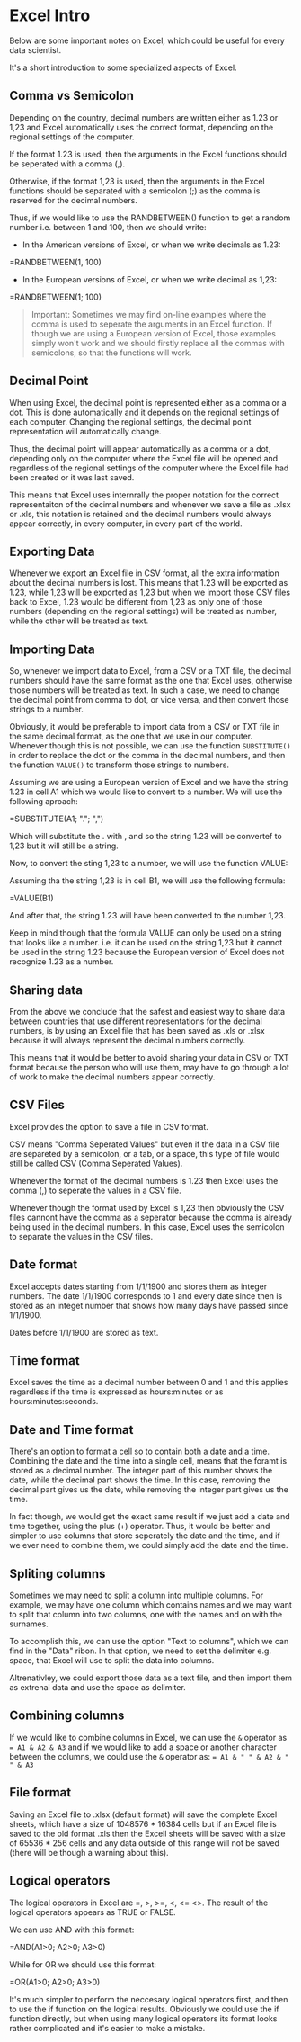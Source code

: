 # Excel Intro

Below are some important notes on Excel, which could be useful for every data scientist.

It's a short introduction to some specialized aspects of Excel.

## Comma vs Semicolon

Depending on the country, decimal numbers are written either as 1.23 or 1,23 and Excel automatically uses the correct format, depending on the regional settings of the computer.

If the format 1.23 is used, then the arguments in the Excel functions should be seperated with a comma (,).

Otherwise, if the format 1,23 is used, then the arguments in the Excel functions should be separated with a semicolon (;) as the comma is reserved for the decimal numbers.

Thus, if we would like to use the RANDBETWEEN() function to get a random number i.e. between 1 and 100, then we should write:

* In the American versions of Excel, or when we write decimals as 1.23:

=RANDBETWEEN(1, 100)

* In the European versions of Excel, or when we write decimal as 1,23:

=RANDBETWEEN(1; 100)

> Important: Sometimes we may find on-line examples where the comma is used to seperate the arguments in an Excel function. If though we are using a European version of Excel, those examples simply won't work and we should firstly replace all the commas with semicolons, so that the functions will work.

## Decimal Point

When using Excel, the decimal point is represented either as a comma or a dot. This is done automatically and it depends on the regional settings of each computer. Changing the regional settings, the decimal point representation will automatically change.  

Thus, the decimal point will appear automatically as a comma or a dot, depending only on the computer where the Excel file will be opened and regardless of the regional settings of the computer where the Excel file had been created or it was last saved.

This means that Excel uses internrally the proper notation for the correct representaiton of the decimal numbers and whenever we save a file as .xlsx or .xls, this notation is retained and the decimal numbers would always appear correctly, in every computer, in every part of the world.

## Exporting Data

Whenever we export an Excel file in CSV format, all the extra information about the decimal numbers is lost. This means that 1.23 will be exported as 1.23, while 1,23 will be exported as 1,23 but when we import those CSV files back to Excel, 1.23 would be different from 1,23 as only one of those numbers (depending on the regional settings) will be treated as number, while the other will be treated as text.

## Importing Data

So, whenever we import data to Excel, from a CSV or a TXT file, the decimal numbers should have the same format as the one that Excel uses, otherwise those numbers will be treated as text. In such a case, we need to change the decimal point from comma to dot, or vice versa, and then convert those strings to a number.

Obviously, it would be preferable to import data from a CSV or TXT file in the same decimal format, as the one that we use in our computer. Whenever though this is not possible, we can use the function `SUBSTITUTE()` in order to replace the dot or the comma in the decimal numbers, and then the function `VALUE()` to transform those strings to numbers.

Assuming we are using a European version of Excel and we have the string 1.23 in cell A1 which we would like to convert to a number. We will use the following aproach:

=SUBSTITUTE(A1; "."; ",")

Which will substitute the . with , and so the string 1.23 will be convertef to 1,23 but it will still be a string.

Now, to convert the sting 1,23 to a number, we will use the function VALUE:

Assuming tha the string 1,23 is in cell B1, we will use the following formula:

=VALUE(B1)

And after that, the string 1.23 will have been converted to the number 1,23.

Keep in mind though that the formula VALUE can only be used on a string that looks like a number. i.e. it can be used on the string 1,23 but it cannot be used in the string 1.23 because the European version of Excel does not recognize 1.23 as a number.


## Sharing data

From the above we conclude that the safest and easiest way to share data between countries that use different representations for the decimal numbers, is by using an Excel file that has been saved as .xls or .xlsx because it will always represent the decimal numbers correctly.

This means that it would be better to avoid sharing your data in CSV or TXT format because the person who will use them, may have to go through a lot of work to make the decimal numbers appear correctly.

## CSV Files

Excel provides the option to save a file in CSV format. 

CSV means "Comma Seperated Values" but even if the data in a CSV file are separeted by a semicolon, or a tab, or a space, this type of file would still be called CSV (Comma Seperated Values).

Whenever the format of the decimal numbers is 1.23 then Excel uses the comma (,) to seperate the values in a CSV file.

Whenever though the format used by Excel is 1,23 then obviously the CSV files cannont have the comma as a seperator because the comma is already being used in the decimal numbers. In this case, Excel uses the semicolon to separate the values in the CSV files.

## Date format

Excel accepts dates starting from 1/1/1900 and stores them as integer numbers. The date 1/1/1900 corresponds to 1 and every date since then is stored as an integet number that shows how many days have passed since 1/1/1900.

Dates before 1/1/1900 are stored as text.

## Time format

Excel saves the time as a decimal number between 0 and 1 and this applies regardless if the time is expressed as hours:minutes or as hours:minutes:seconds.

## Date and Time format

There's an option to format a cell so to contain both a date and a time. Combining the date and the time into a single cell, means that the foramt is stored as a decimal number. The integer part of this number shows the date, while the decimal part shows the time. In this case, removing the decimal part gives us the date, while removing the integer part  gives us the time.

In fact though, we would get the exact same result if we just add a date and time together, using the plus (+) operator. Thus, it would be better and simpler to use columns that store seperately the date and the time, and if we ever need to combine them, we could simply add the date and the time.

## Spliting columns

Sometimes we may need to split a column into multiple columns. For example, we may have one column which contains names and we may want to split that column into two columns, one with the names and on with the surnames.

To accomplish this, we can use the option "Text to columns", which we can find in the "Data" ribon. In that option, we need to set the delimiter e.g. space, that Excel will use to split the data into columns.

Altrenativley, we could export those data as a text file, and then import them as extrenal data and use the space as delimiter.

## Combining columns

If we would like to combine columns in Excel, we can use the `&` operator as `= A1 & A2 & A3` and if we would like to add a space or another character between the columns, we could use the `&` operator as: `= A1 & " " & A2 & " " & A3`

## File format

Saving an Excel file to .xlsx (default format) will save the complete Excel sheets, which have a size of 1048576 * 16384 cells but if an Excel file is saved to the old format .xls then the Excell sheets will be saved with a size of 65536 * 256 cells and any data outside of this range will not be saved (there will be though a warning about this).

## Logical operators

The logical operators in Excel are =, >, >=, <, <= <>. The result of the logical operators appears as TRUE or FALSE. 

We can use AND with this format:

=AND(A1>0; A2>0; A3>0)

While for OR we should use this format:  

=OR(A1>0; A2>0; A3>0)

It's much simpler to perform the neccesary logical operators first, and then to use the if function on the logical results. Obviously we could use the if function directly, but when using many logical operators its format looks rather complicated and it's easier to make a mistake.


